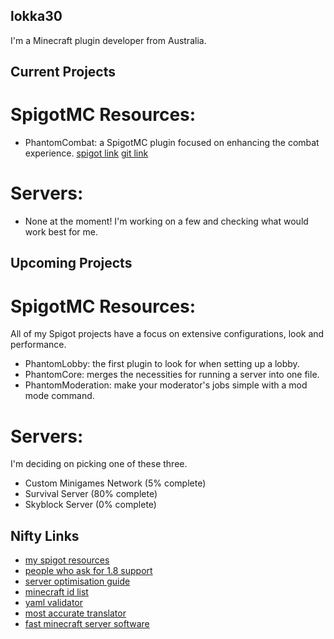 ## lokka30
I'm a Minecraft plugin developer from Australia.

## Current Projects
# SpigotMC Resources:
- PhantomCombat: a SpigotMC plugin focused on enhancing the combat experience. [spigot link](https://www.spigotmc.org/resources/%E2%9A%94-phantomcombat-%E2%9A%94-enhance-your-combat-experience.74060/) [git link](https://github.com/lokka30/PhantomCombat)

# Servers:
- None at the moment! I'm working on a few and checking what would work best for me.

## Upcoming Projects
# SpigotMC Resources:
All of my Spigot projects have a focus on extensive configurations, look and performance.
- PhantomLobby: the first plugin to look for when setting up a lobby.
- PhantomCore: merges the necessities for running a server into one file.
- PhantomModeration: make your moderator's jobs simple with a mod mode command.

# Servers:
I'm deciding on picking one of these three.
- Custom Minigames Network (5% complete)
- Survival Server (80% complete)
- Skyblock Server (0% complete)

## Nifty Links
- [my spigot resources](https://www.spigotmc.org/members/lokka30.828699/#resources)
- [people who ask for 1.8 support](https://www.spigotmc.org/threads/hackers-on-my-server-need-help.345790/page-2#post-3214230)
- [server optimisation guide](https://www.spigotmc.org/threads/guide-server-optimization%E2%9A%A1.283181/)
- [minecraft id list](https://www.digminecraft.com/lists/item_id_list_pc.php)
- [yaml validator](http://www.yamllint.com/)
- [most accurate translator](https://www.deepl.com/en/translator)
- [fast minecraft server software](https://papermc.io/downloads)
